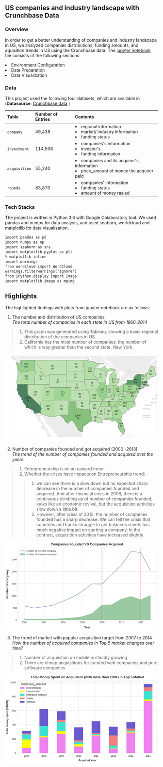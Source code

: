 ## US companies and industry landscape with Crunchbase  Data 
### Overview
In order to get a better understanding of companies and industry landscape in US,  we analyzed companies distributions, funding amounts, and aquisition trends in US using the Crunchbase data. 
The [jupyter notebook](https://github.com/YuexiSC/data-visualization/blob/master/crunch_base_viz.ipynb) file consists of the following sections: 
<li> Environment Configuration 
<li> Data Preparation 
<li> Data Visualization    
        
### Data 
This project used the following four datasets, which are available in  (**Datasource**: [Crunchbase data](https://data.crunchbase.com/docs) ) 

|Table | Number of Entries |Contents |
|--|--|--|
| `company` |49,438  | <li>regional information <li>market/ industry information<li>funding status  |
|`investment` |114,506|<li>companies's information <li>investor's <li>funding information |
| `acquisition` |  55,240|<li>companies and its acquirer's  information <li>price_amount of money the acquirer paid|
|`rounds `|83,870|<li>companies' information <li>funding status <li>amount of money rasied|


### Tech Stacks
The project is written in Python 3.6 with Google Colaboratory tool. We used pandas and numpy for data analysis, and used seaborn, worldcloud and matplotlib for data visualization.
```
import pandas as pd
import numpy as np
import seaborn as sns
import matplotlib.pyplot as plt
% matplotlib inline
import warnings
from wordcloud import WordCloud
warnings.filterwarnings('ignore')
from IPython.display import Image
import matplotlib.image as mpimg
 ```

## Highlights 
The highlighted findings with plots from jupyter notebook are as follows: 
1. The number and distribution of US companies    
*The total number of companies in each state in US from 1960-2014*  
>1. This graph was generated using Tableau, showing a basic regional distribution of the companies in US. 
>2. California has the most number of companies, the number of which is way greater than the second state, New York.  

![png](./pics/output_34_0.png) 

2. Number of companies founded and got acquired (2000 -2013)    
 *The trend of the number of companies founded and acquired over the years.*

>1.   Entrepreneurship is on an upward trend. 
>2. Whether the crises have impacts on Entrepreneurship trend:    
>>1) we can see there is a slow down but no expected sharp decrease in the number of companies founded and acquired. And after financial crisis in 2008, there is a continuous climbing up of number of companies founded, looks like an economic revival, but the acquisition activities slow down a little bit.      
>>2) However, after crisis of 2012, the number of companies founded has a sharp decrease. We can tell the crisis that countries and banks struggle to get balances sheets has much negative impact on starting a company. In the contrast, acquisition activities have increased slightly.   

![png](./pics/output_41_0.png)


3. The trend of market with popular acquisition target from 2007 to 2014    
*How the number of acquired companies in Top 5 market changes over time?* 
>1.   Number of acquisition on mobile is steadly growing
> 2. There are cheap acquisitions for curated web companies and pure software companies   

![png](./pics/output_55_0.png)


